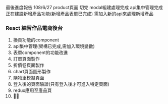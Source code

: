 最後進度報告
108/6/27
product頁面 切完 modal組建處理完成
api集中管理完成
正在建設新增產品功能(新增產品表單已完成)
需加入新的api來處理新增產品

### React 練習作品電商後台


1. 換頁功能的component
2. api集中管理(架構已完成,需加入環境變數)
3. 表單component的功能改進
4. 訂單頁面製作
5. 折價卷頁面製作
6. chart頁面圖形製作
7. 購物車模擬頁面
8. 登入後的頁面驗證(只有登入後才可進入特定頁面)
9. redux應用至產品頁
10. 
